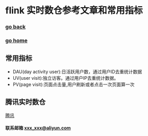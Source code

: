 #  flink 实时数仓参考文章和常用指标
### [go back](/x2q/flink/flink)      
### [go home](/x2q)       

## 常用指标
+ DAU(day activity user):日活跃用户数，通过用户ID去重统计数据  
+ UV(user visit):独立访客。通过用户IP去重统计数据。  
+ PV(page visit):页面点击量,用户刷新或者点击一次页面算一次
## 腾讯实时数仓   
[腾讯](https://mp.weixin.qq.com/s?__biz=MzU3Mzg4OTMyNQ==&mid=2247489234&idx=1&sn=5e438ccd912cd322f8a5a9d2278bf849&chksm=fd3b9890ca4c1186dcb7ce5b41c27785edeac81258a38340ed3086be8d64d18b544b91c0f73b&mpshare=1&scene=1&srcid=0910IlsmEwrdK53cpy3L3n3k&sharer_sharetime=1599749479537&sharer_shareid=dbd6fd254b764d5056e8a77e5de0b122&key=a6a963ce8dc9af2177b813cb5d0b2e5696100e5b186252b29e017643c1568fb9a49fa6b64ad72695c790587ac28fbffbaf07840e0d6d16c0bf6bdeb5b7ea57a462f7c7949ea1bdd77fe89883c5ade252d87f928efd25276ae084ef1748c880baa8bc5e0b47c79ddbdfeee6e09f74dbd091de501554dae026b3fab4988a841e38&ascene=1&uin=Mjk0MjY1NjIxNw%3D%3D&devicetype=Windows+10+x64&version=6209007b&lang=zh_CN&exportkey=A2SUJIk27E%2BSKKsZLJNCfJc%3D&pass_ticket=HmgvyWQiaN3ivQy8fYklLJObqKUp0vqtSlPbcMZcoP5WmwwBOjOEFCS3TE70a24o&wx_header=0)   



#### 联系邮箱 xxx_xxx@aliyun.com